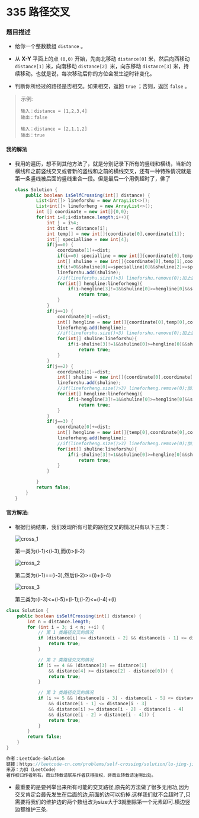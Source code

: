 # 335 路径交叉

### 题目描述

- 给你一个整数数组 `distance` 。

- 从 **X-Y** 平面上的点 `(0,0)` 开始，先向北移动 `distance[0]` 米，然后向西移动 `distance[1]` 米，向南移动 `distance[2] `米，向东移动 `distance[3]` 米，持续移动。也就是说，每次移动后你的方位会发生逆时针变化。

- 判断你所经过的路径是否相交。如果相交，返回 `true` ；否则，返回 `false` 。

> 示例:
>
> ```
> 输入：distance = [1,2,3,4]
> 输出：false
> ```
>
> ```
> 输入：distance = [2,1,1,2]
> 输出：true
> ```

#### 我的解法

- 我用的遍历，想不到其他方法了，就是分别记录下所有的竖线和横线，当新的横线和之前竖线交叉或者新的竖线和之前的横线交叉，还有一种特殊情况就是第一条竖线被后面的竖线重合一段。但是最后一个用例超时了，佛了

  ```java
  class Solution {
      public boolean isSelfCrossing(int[] distance) {
          List<int[]> lineforshu = new ArrayList<>();
          List<int[]> lineforheng = new ArrayList<>();
          int [] coordinate = new int[]{0,0};
          for(int i=0;i<distance.length;i++){
              int j = i%4;
              int dist = distance[i];
              int temp[] = new int[]{coordinate[0],coordinate[1]};
              int[] specialline = new int[4];
              if(j==0) {    
                  coordinate[1]+=dist;
                  if(i==0) specialline = new int[]{coordinate[0],temp[1],coordinate[1],0};
                  int[] shuline = new int[]{coordinate[0],temp[1],coordinate[1],i};
                  if(i!=0&&shuline[0]==specialline[0]&&shuline[2]>=specialline[1]&&shuline[1]<=specialline[2])                    return true; 
                  lineforshu.add(shuline);
                  //if(lineforshu.size()>3) lineforshu.remove(0);加上这句就对了
                  for(int[] hengline:lineforheng){
                      if(i-hengline[3]!=1&&shuline[0]>=hengline[0]&&shuline[0]<=hengline[1]&&hengline[2]>=shuline[1]&&hengline[2]<=shuline[2])
                          return true;
                  }
              }
              if(j==1) {
                  coordinate[0]-=dist;
                  int[] hengline = new int[]{coordinate[0],temp[0],coordinate[1],i};
                  lineforheng.add(hengline);
                  //if(lineforshu.size()>3) lineforshu.remove(0);加上这句就对了
                  for(int[] shuline:lineforshu){
                      if(i-shuline[3]!=1&&shuline[0]>=hengline[0]&&shuline[0]<=hengline[1]&&hengline[2]>=shuline[1]&&hengline[2]<=shuline[2])
                          return true;
                  }
              }
              if(j==2) {
                  coordinate[1]-=dist;
                  int[] shuline = new int[]{coordinate[0],coordinate[1],temp[1],i};
                  lineforshu.add(shuline);
                  //if(lineforheng.size()>3) lineforheng.remove(0);加上这句就对了
                  for(int[] hengline:lineforheng){
                      if(i-hengline[3]!=1&&shuline[0]>=hengline[0]&&shuline[0]<=hengline[1]&&hengline[2]>=shuline[1]&&hengline[2]<=shuline[2])
                          return true;
                  }
              }
              if(j==3) {
                  coordinate[0]+=dist;
                  int[] hengline = new int[]{temp[0],coordinate[0],coordinate[1],i};
                  lineforheng.add(hengline);
                  //if(lineforheng.size()>3) lineforheng.remove(0);加上这句就对了
                  for(int[] shuline:lineforshu){
                      if(i-shuline[3]!=1&&shuline[0]>=hengline[0]&&shuline[0]<=hengline[1]&&hengline[2]>=shuline[1]&&hengline[2]<=shuline[2])
                          return true;
                  }
              }
  
          }
          return false;
      }
  }
  ```

#### 官方解法:

- 根据归纳结果，我们发现所有可能的路径交叉的情况只有以下三类：

  ![cross_1](https://assets.leetcode-cn.com/solution-static/335/cross_1.png)

  第一类为(i-1)<(i-3),而(i)>(i-2)

  ![cross_2](https://assets.leetcode-cn.com/solution-static/335/cross_2.png)

  第二类为(i-1)==(i-3),然后(i-2)>=(i)+(i-4)

  ![cross_3](https://assets.leetcode-cn.com/solution-static/335/cross_3.png)

  第三类为:(i-3)<=(i-5)+(i-1);(i-2)<=(i-4)+(i)

```java
class Solution {
    public boolean isSelfCrossing(int[] distance) {
        int n = distance.length;
        for (int i = 3; i < n; ++i) {
            // 第 1 类路径交叉的情况
            if (distance[i] >= distance[i - 2] && distance[i - 1] <= distance[i - 3]) {
                return true;
            }

            // 第 2 类路径交叉的情况
            if (i == 4 && (distance[3] == distance[1]
                && distance[4] >= distance[2] - distance[0])) {
                return true;
            }

            // 第 3 类路径交叉的情况
            if (i >= 5 && (distance[i - 3] - distance[i - 5] <= distance[i - 1]
                && distance[i - 1] <= distance[i - 3]
                && distance[i] >= distance[i - 2] - distance[i - 4]
                && distance[i - 2] > distance[i - 4])) {
                return true;
            }
        }
        return false;
    }
}

作者：LeetCode-Solution
链接：https://leetcode-cn.com/problems/self-crossing/solution/lu-jing-jiao-cha-by-leetcode-solution-dekx/
来源：力扣（LeetCode）
著作权归作者所有。商业转载请联系作者获得授权，非商业转载请注明出处。
```

- 最重要的是要列举出来所有可能的交叉路径,原先的方法做了很多无用功,因为交叉肯定会最先发生在后面的边,前面的边可以扔掉.这样我们就不会超时了,只需要将我们的维护边的两个数组改为size大于3就删除第一个元素即可.横边竖边都维护三条.

  